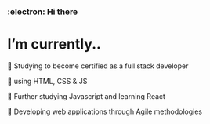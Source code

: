 ### :electron:  Hi there 

# I’m currently..

:small_blue_diamond: Studying to become certified as a full stack developer

:small_blue_diamond: using HTML, CSS & JS

:small_blue_diamond: Further studying Javascript and learning React

:small_blue_diamond: Developing web applications through Agile methodologies

